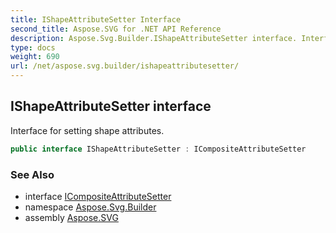 ```yaml
---
title: IShapeAttributeSetter Interface
second_title: Aspose.SVG for .NET API Reference
description: Aspose.Svg.Builder.IShapeAttributeSetter interface. Interface for setting shape attributes
type: docs
weight: 690
url: /net/aspose.svg.builder/ishapeattributesetter/
---
```

## IShapeAttributeSetter interface

Interface for setting shape attributes.

```csharp
public interface IShapeAttributeSetter : ICompositeAttributeSetter
```

### See Also

* interface [ICompositeAttributeSetter](../icompositeattributesetter/)
* namespace [Aspose.Svg.Builder](../../aspose.svg.builder/)
* assembly [Aspose.SVG](../../)
